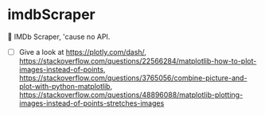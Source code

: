 # imdbScraper
🐍 IMDb Scraper, 'cause no API. 

- [ ] Give a look at https://plotly.com/dash/, https://stackoverflow.com/questions/22566284/matplotlib-how-to-plot-images-instead-of-points, https://stackoverflow.com/questions/3765056/combine-picture-and-plot-with-python-matplotlib, https://stackoverflow.com/questions/48896088/matplotlib-plotting-images-instead-of-points-stretches-images
